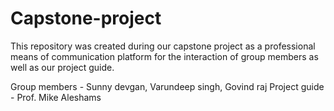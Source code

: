 # Capstone-project
This repository was created  during our capstone project as a professional means of communication platform for the interaction of group members as well as our project guide.

Group members - Sunny devgan, Varundeep singh, Govind raj
Project guide - Prof. Mike Aleshams
